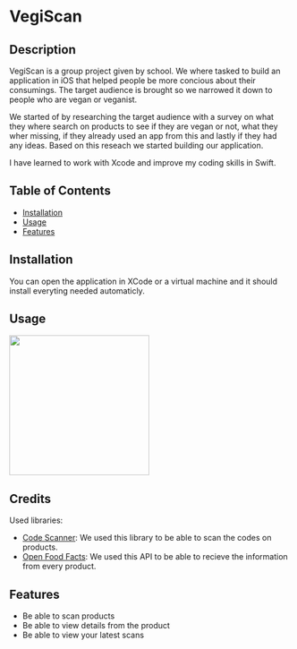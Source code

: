 # VegiScan

## Description

VegiScan is a group project given by school. We where tasked to build an application in iOS that helped people be more concious about their consumings. The target audience is brought so we narrowed it down to people who are vegan or veganist. 

We started of by researching the target audience with a survey on what they where search on products to see if they are vegan or not, what they wher missing, if they already used an app from this and lastly if they had any ideas. 
Based on this reseach we started building our application. 

I have learned to work with Xcode and improve my coding skills in Swift.

## Table of Contents

- [Installation](#installation)
- [Usage](#usage)
- [Features](#features)

## Installation

You can open the application in XCode or a virtual machine and it should install everyting needed automaticly. 

## Usage

<p float="left">
  <img src="assets/images/vegiscan/demo.mov" width="250" />
</p>

## Credits 

Used libraries:
- [Code Scanner](https://github.com/twostraws/CodeScanner): We used this library to be able to scan the codes on products.
- [Open Food Facts](https://world.openfoodfacts.org/): We used this API to be able to recieve the information from every product. 

## Features

- Be able to scan products
- Be able to view details from the product
- Be able to view your latest scans
